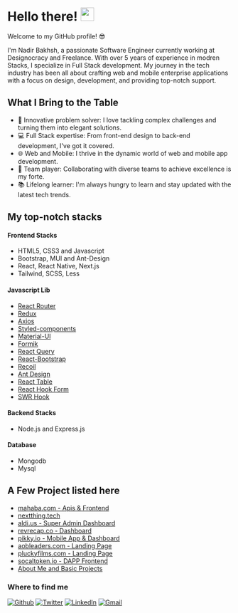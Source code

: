 <h1>Hello there! <img src="https://emojis.slackmojis.com/emojis/images/1531849430/4246/blob-sunglasses.gif?1531849430" width="30"/></h1>
<p>Welcome to my GitHub profile! 😎</p>

I'm Nadir Bakhsh, a passionate Software Engineer currently working at Designocracy and Freelance. With over 5 years of experience in modren Stacks, I specialize in Full Stack development. My journey in the tech industry has been all about crafting web and mobile enterprise applications with a focus on design, development, and providing top-notch support.

## What I Bring to the Table

- 🚀 Innovative problem solver: I love tackling complex challenges and turning them into elegant solutions.
- 💻 Full Stack expertise: From front-end design to back-end development, I've got it covered.
- 🌐 Web and Mobile: I thrive in the dynamic world of web and mobile app development.
- 🤝 Team player: Collaborating with diverse teams to achieve excellence is my forte.
- 📚 Lifelong learner: I'm always hungry to learn and stay updated with the latest tech trends.

## My top-notch stacks

#### Frontend Stacks
- HTML5, CSS3 and Javascript
- Bootstrap, MUI and Ant-Design
- React, React Native, Next.js
- Tailwind, SCSS, Less

#### Javascript Lib
- [React Router](https://reactrouter.com/)
- [Redux](https://redux.js.org/)
- [Axios](https://axios-http.com/)
- [Styled-components](https://styled-components.com/)
- [Material-UI](https://mui.com/)
- [Formik](https://formik.org/)
- [React Query](https://react-query.tanstack.com/)
- [React-Bootstrap](https://react-bootstrap.github.io/)
- [Recoil](https://recoiljs.org/)
- [Ant Design](https://ant.design/)
- [React Table](https://react-table.tanstack.com/)
- [React Hook Form](https://react-hook-form.com/)
- [SWR Hook](https://swr.vercel.app/)

#### Backend Stacks
- Node.js and Express.js

#### Database
- Mongodb
- Mysql


## A Few Project listed here
- [mahaba.com - Apis & Frontend](https://mahaba-git-dev-mahaba.vercel.app/)
- [nextthing.tech](https://invest.nextthing.tech/)
- [aldi.us - Super Admin Dashboard](https://www.aldi.us)
- [revrecap.co - Dashboard](https://www.revrecap.co/)
- [pikky.io - Mobile App & Dashboard](https://www.pikky.io/)
- [aobleaders.com - Landing Page](https://aobleaders.com/)
- [pluckyfilms.com - Landing Page](https://www.pluckyfilms.com/)
- [socaltoken.io - DAPP Frontend](https://www.socaltoken.io/market-place)
- [About Me and Basic Projects](https://nadir-bakhsh-7xxz9zrkx-nadirbakhsh.vercel.app/)


<h3>Where to find me</h3>
<p>
  <a href="https://github.com/NadirBakhsh/NadirBakhsh" target="_blank"><img alt="Github" src="https://img.shields.io/badge/GitHub-%2312100E.svg?&style=for-the-badge&logo=Github&logoColor=white" /></a> 
  <a href="https://twitter.com/@NadirBakhsh10" target="_blank"><img alt="Twitter" src="https://img.shields.io/badge/twitter-%231DA1F2.svg?&style=for-the-badge&logo=twitter&logoColor=white" /></a> 
  <a href="https://www.linkedin.com/in/nadir-bakhsh-39807413a/" target="_blank"><img alt="LinkedIn" src="https://img.shields.io/badge/linkedin-%230077B5.svg?&style=for-the-badge&logo=linkedin&logoColor=white" /></a>
  <a href = "mailto: nadir4k2010@gmail.com"><img alt="Gmail" src="https://img.shields.io/badge/-Gmail-ea4335?style=for-the-badge&logo=gmail&logoColor=white" /></a>
</p>
